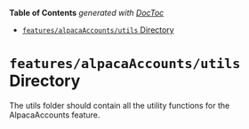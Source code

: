 <!-- START doctoc generated TOC please keep comment here to allow auto update -->
<!-- DON'T EDIT THIS SECTION, INSTEAD RE-RUN doctoc TO UPDATE -->

**Table of Contents** _generated with [DocToc](https://github.com/thlorenz/doctoc)_

- [`features/alpacaAccounts/utils` Directory](#featuresalpacaaccountsutils-directory)

<!-- END doctoc generated TOC please keep comment here to allow auto update -->

# `features/alpacaAccounts/utils` Directory

The utils folder should contain all the utility functions for the AlpacaAccounts feature.
